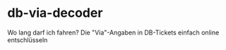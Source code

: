 # db-via-decoder
Wo lang darf ich fahren? Die "Via"-Angaben in DB-Tickets einfach online entschlüsseln
